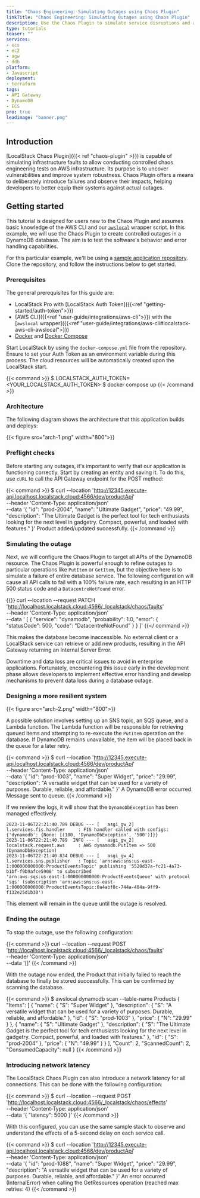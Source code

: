 ```yaml
---
title: "Chaos Engineering: Simulating Outages using Chaos Plugin"
linkTitle: "Chaos Engineering: Simulating Outages using Chaos Plugin"
description: Use the Chaos Plugin to simulate service disruptions and assess how well your infrastructure can deploy and recover from unexpected situations.
type: tutorials
teaser: ""
services:
- ecs
- ec2
- agw
- ddb
platform:
- Javascript
deployment:
- terraform
tags:
- API Gateway
- DynamoDB
- ECS
pro: true
leadimage: "banner.png"
---
```


## Introduction

[LocalStack Chaos Plugin]({{< ref "chaos-plugin" >}}) is capable of simulating infrastructure faults to allow conducting controlled chaos engineering tests on AWS infrastructure.
Its purpose is to uncover vulnerabilities and improve system robustness.
Chaos Plugin offers a means to deliberately introduce failures and observe their impacts, helping developers to better equip their systems against actual outages.

## Getting started

This tutorial is designed for users new to the Chaos Plugin and assumes basic knowledge of the AWS CLI and our [`awslocal`](https://github.com/localstack/awscli-local) wrapper script.
In this example, we will use the Chaos Plugin to create controlled outages in a DynamoDB database.
The aim is to test the software's behavior and error handling capabilities.

For this particular example, we'll be using a [sample application repository](#TODO).
Clone the repository, and follow the instructions below to get started.

### Prerequisites

The general prerequisites for this guide are:

- LocalStack Pro with [LocalStack Auth Token]({{<ref "getting-started/auth-token">}})
- [AWS CLI]({{<ref "user-guide/integrations/aws-cli">}}) with the [`awslocal` wrapper]({{<ref "user-guide/integrations/aws-cli#localstack-aws-cli-awslocal">}})
- [Docker](https://docs.docker.com/get-docker/) and [Docker Compose](https://docs.docker.com/compose/install/)

Start LocalStack by using the `docker-compose.yml` file from the repository.
Ensure to set your Auth Token as an environment variable during this process.
The cloud resources will be automatically created upon the LocalStack start.

{{< command >}}
$ LOCALSTACK_AUTH_TOKEN=<YOUR_LOCALSTACK_AUTH_TOKEN>
$ docker compose up
{{< /command >}}

### Architecture

The following diagram shows the architecture that this application builds and deploys:

{{< figure src="arch-1.png" width="800">}}

### Preflight checks

Before starting any outages, it's important to verify that our application is functioning correctly.
Start by creating an entity and saving it.
To do this, use `cURL` to call the API Gateway endpoint for the POST method:

{{< command >}}
$ curl --location 'http://12345.execute-api.localhost.localstack.cloud:4566/dev/productApi' \
--header 'Content-Type: application/json' \
--data '{
    "id": "prod-2004",
    "name": "Ultimate Gadget",
    "price": "49.99",
    "description": "The Ultimate Gadget is the perfect tool for tech enthusiasts looking for the next level in gadgetry. Compact, powerful, and loaded with features."
}'
<disable-copy>
Product added/updated successfully.
</disable-copy>
{{< /command >}}

### Simulating the outage

Next, we will configure the Chaos Plugin to target all APIs of the DynamoDB resource.
The Chaos Plugin is powerful enough to refine outages to particular operations like `PutItem` or `GetItem`, but the objective here is to simulate a failure of entire database service.
The following configuration will cause all API calls to fail with a 100% failure rate, each resulting in an HTTP 500 status code and a `DatacentreNotFound` error.

{{<command>}}
curl --location --request PATCH 'http://localhost.localstack.cloud:4566/_localstack/chaos/faults' \
--header 'Content-Type: application/json' \
--data '
[
    {
        "service": "dynamodb",
        "probability": 1.0,
        "error": {
            "statusCode": 500,
            "code": "DatacentreNotFound"
        }
    }
]'
{{</ command >}}

This makes the database become inaccessible.
No external client or a LocalStack service can retrieve or add new products, resulting in the API Gateway returning an Internal Server Error.

Downtime and data loss are critical issues to avoid in enterprise applications.
Fortunately, encountering this issue early in the development phase allows developers to implement effective error handling and develop mechanisms to prevent data loss during a database outage.

### Designing a more resilient system

{{< figure src="arch-2.png" width="800">}}

A possible solution involves setting up an SNS topic, an SQS queue, and a Lambda function.
The Lambda function will be responsible for retrieving queued items and attempting to re-execute the `PutItem` operation on the database.
If DynamoDB remains unavailable, the item will be placed back in the queue for a later retry.

{{< command >}}
$ curl --location 'http://12345.execute-api.localhost.localstack.cloud:4566/dev/productApi' \
--header 'Content-Type: application/json' \
--data '{
    "id": "prod-1003",
    "name": "Super Widget",
    "price": "29.99",
    "description": "A versatile widget that can be used for a variety of purposes. Durable, reliable, and affordable."
}'
<disable-copy>
A DynamoDB error occurred. Message sent to queue.
</disable-copy>
{{< /command >}}

If we review the logs, it will show that the `DynamoDbException` has been managed effectively.

```text
2023-11-06T22:21:40.789 DEBUG --- [   asgi_gw_2] l.services.fis.handler     : FIS handler called with configs: {'dynamodb': {None: [(100, 'DynamoDbException', '500')]}}
2023-11-06T22:21:40.789  INFO --- [   asgi_gw_2] localstack.request.aws     : AWS dynamodb.PutItem => 500 (DynamoDbException)
2023-11-06T22:21:40.834 DEBUG --- [   asgi_gw_4] l.services.sns.publisher   : Topic 'arn:aws:sns:us-east-1:000000000000:ProductEventsTopic' publishing '5520d37a-fc21-4a73-b1bf-f9b9afce5908' to subscribed
'arn:aws:sqs:us-east-1:000000000000:ProductEventsQueue' with protocol 'sqs' (subscription 'arn:aws:sns:us-east-1:000000000000:ProductEventsTopic:0a4abf8c-744a-404a-9ff9-f132e25d1b30')
```

This element will remain in the queue until the outage is resolved.

### Ending the outage

To stop the outage, use the following configuration:

{{< command >}}
curl --location --request POST 'http://localhost.localstack.cloud:4566/_localstack/chaos/faults' \
--header 'Content-Type: application/json' \
--data '[]'
{{< /command >}}

With the outage now ended, the Product that initially failed to reach the database to finally be stored successfully.
This can be confirmed by scanning the database.

{{< command >}}
$ awslocal dynamodb scan --table-name Products
<disable-copy>
{
    "Items": [
        {
        "name": {
            "S": "Super Widget"
        },
        "description": {
            "S": "A versatile widget that can be used for a variety of purposes. Durable, reliable, and affordable."
        },
        "id": {
            "S": "prod-1003"
        },
        "price": {
            "N": "29.99"
        }
    },
    {
        "name": {
            "S": "Ultimate Gadget"
        },
        "description": {
            "S": "The Ultimate Gadget is the perfect tool for tech enthusiasts looking for the next level in gadgetry. Compact, powerful, and loaded with features."
        },
        "id": {
        "S": "prod-2004"
        },
        "price": {
            "N": "49.99"
        }
    }
],
    "Count": 2,
    "ScannedCount": 2,
    "ConsumedCapacity": null
}
</disable-copy>
{{< /command >}}

### Introducing network latency

The LocalStack Chaos Plugin can also introduce a network latency for all connections.
This can be done with the following configuration:

{{< command >}}
$ curl --location --request POST 'http://localhost.localstack.cloud:4566/_localstack/chaos/effects' \
--header 'Content-Type: application/json' \
--data '{
    "latency": 5000
}'
{{< /command >}}

With this configured, you can use the same sample stack to observe and understand the effects of a 5-second delay on each service call.

{{< command >}}
$ curl --location 'http://12345.execute-api.localhost.localstack.cloud:4566/dev/productApi' \
--header 'Content-Type: application/json' \
--data '{
    "id": "prod-1088",
    "name": "Super Widget",
    "price": "29.99",
    "description": "A versatile widget that can be used for a variety of purposes. Durable, reliable, and affordable."
}'
<disable-copy>
An error occurred (InternalError) when calling the GetResources operation (reached max retries: 4)
</disable-copy>
{{< /command >}}
